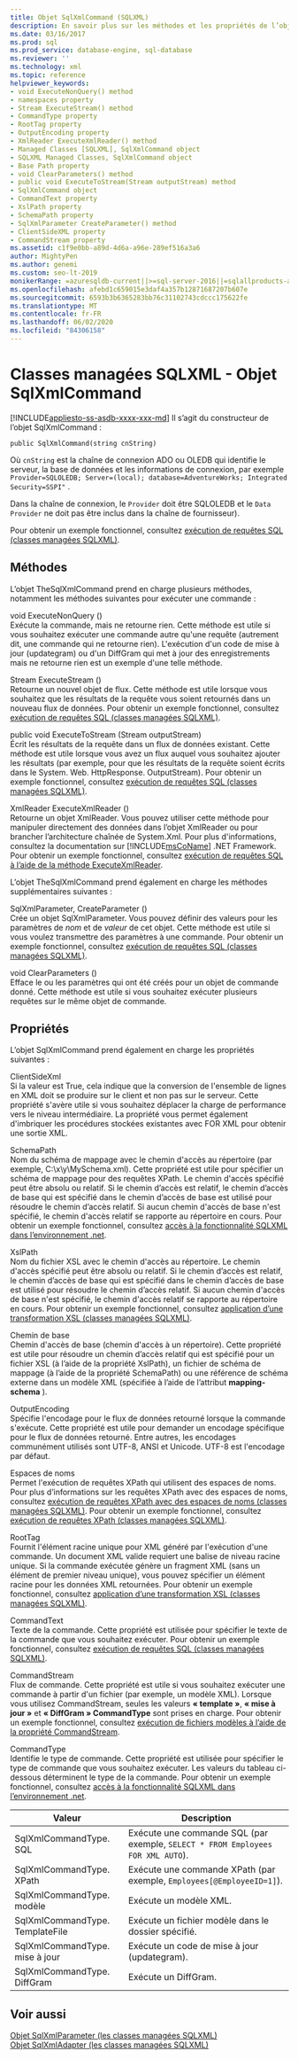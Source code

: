 ```yaml
---
title: Objet SqlXmlCommand (SQLXML)
description: En savoir plus sur les méthodes et les propriétés de l’objet SqlXmlCommand.
ms.date: 03/16/2017
ms.prod: sql
ms.prod_service: database-engine, sql-database
ms.reviewer: ''
ms.technology: xml
ms.topic: reference
helpviewer_keywords:
- void ExecuteNonQuery() method
- namespaces property
- Stream ExecuteStream() method
- CommandType property
- RootTag property
- OutputEncoding property
- XmlReader ExecuteXmlReader() method
- Managed Classes [SQLXML], SqlXmlCommand object
- SQLXML Managed Classes, SqlXmlCommand object
- Base Path property
- void ClearParameters() method
- public void ExecuteToStream(Stream outputStream) method
- SqlXmlCommand object
- CommandText property
- XslPath property
- SchemaPath property
- SqlXmlParameter CreateParameter() method
- ClientSideXML property
- CommandStream property
ms.assetid: c1f9e0bb-a89d-4d6a-a96e-289ef516a3a6
author: MightyPen
ms.author: genemi
ms.custom: seo-lt-2019
monikerRange: =azuresqldb-current||>=sql-server-2016||=sqlallproducts-allversions||>=sql-server-linux-2017||=azuresqldb-mi-current
ms.openlocfilehash: afebd1c659015e3daf4a357b12871687207b607e
ms.sourcegitcommit: 6593b3b6365283bb76c31102743cdccc175622fe
ms.translationtype: MT
ms.contentlocale: fr-FR
ms.lasthandoff: 06/02/2020
ms.locfileid: "84306158"
---
```

# <a name="sqlxml-managed-classes---sqlxmlcommand-object"></a>Classes managées SQLXML - Objet SqlXmlCommand
[!INCLUDE[appliesto-ss-asdb-xxxx-xxx-md](../../../includes/appliesto-ss-asdb-xxxx-xxx-md.md)]
  Il s’agit du constructeur de l’objet SqlXmlCommand :  
  
```  
public SqlXmlCommand(string cnString)  
```  
  
 Où `cnString` est la chaîne de connexion ADO ou OLEDB qui identifie le serveur, la base de données et les informations de connexion, par exemple `Provider=SQLOLEDB; Server=(local); database=AdventureWorks; Integrated Security=SSPI"` .  
  
 Dans la chaîne de connexion, le `Provider` doit être SQLOLEDB et le `Data Provider` ne doit pas être inclus dans la chaîne de fournisseur).  
  
 Pour obtenir un exemple fonctionnel, consultez [exécution de requêtes SQL &#40;classes managées SQLXML&#41;](../../../relational-databases/sqlxml-annotated-xsd-schemas-xpath-queries/net-framework-classes/executing-sql-queries-sqlxml-managed-classes.md).  
  
## <a name="methods"></a>Méthodes  
 L’objet TheSqlXmlCommand prend en charge plusieurs méthodes, notamment les méthodes suivantes pour exécuter une commande :  
  
 void ExecuteNonQuery ()  
 Exécute la commande, mais ne retourne rien. Cette méthode est utile si vous souhaitez exécuter une commande autre qu'une requête (autrement dit, une commande qui ne retourne rien). L'exécution d'un code de mise à jour (updategram) ou d'un DiffGram qui met à jour des enregistrements mais ne retourne rien est un exemple d'une telle méthode.  
  
 Stream ExecuteStream ()  
 Retourne un nouvel objet de flux. Cette méthode est utile lorsque vous souhaitez que les résultats de la requête vous soient retournés dans un nouveau flux de données. Pour obtenir un exemple fonctionnel, consultez [exécution de requêtes SQL &#40;classes managées SQLXML&#41;](../../../relational-databases/sqlxml-annotated-xsd-schemas-xpath-queries/net-framework-classes/executing-sql-queries-sqlxml-managed-classes.md).  
  
 public void ExecuteToStream (Stream outputStream)  
 Écrit les résultats de la requête dans un flux de données existant. Cette méthode est utile lorsque vous avez un flux auquel vous souhaitez ajouter les résultats (par exemple, pour que les résultats de la requête soient écrits dans le System. Web. HttpResponse. OutputStream). Pour obtenir un exemple fonctionnel, consultez [exécution de requêtes SQL &#40;classes managées SQLXML&#41;](../../../relational-databases/sqlxml-annotated-xsd-schemas-xpath-queries/net-framework-classes/executing-sql-queries-sqlxml-managed-classes.md).  
  
 XmlReader ExecuteXmlReader ()  
 Retourne un objet XmlReader. Vous pouvez utiliser cette méthode pour manipuler directement des données dans l’objet XmlReader ou pour brancher l’architecture chaînée de System.Xml. Pour plus d'informations, consultez la documentation sur [!INCLUDE[msCoName](../../../includes/msconame-md.md)] .NET Framework. Pour obtenir un exemple fonctionnel, consultez [exécution de requêtes SQL à l’aide de la méthode ExecuteXmlReader](../../../relational-databases/sqlxml-annotated-xsd-schemas-xpath-queries/net-framework-classes/executing-sql-queries-by-using-the-executexmlreader-method.md).  
  
 L’objet TheSqlXmlCommand prend également en charge les méthodes supplémentaires suivantes :  
  
 SqlXmlParameter, CreateParameter ()  
 Crée un objet SqlXmlParameter. Vous pouvez définir des valeurs pour les paramètres de *nom* et de *valeur* de cet objet. Cette méthode est utile si vous voulez transmettre des paramètres à une commande. Pour obtenir un exemple fonctionnel, consultez [exécution de requêtes SQL &#40;classes managées SQLXML&#41;](../../../relational-databases/sqlxml-annotated-xsd-schemas-xpath-queries/net-framework-classes/executing-sql-queries-sqlxml-managed-classes.md).  
  
 void ClearParameters ()  
 Efface le ou les paramètres qui ont été créés pour un objet de commande donné. Cette méthode est utile si vous souhaitez exécuter plusieurs requêtes sur le même objet de commande.  
  
## <a name="properties"></a>Propriétés  
 L’objet SqlXmlCommand prend également en charge les propriétés suivantes :  
  
 ClientSideXml  
 Si la valeur est True, cela indique que la conversion de l'ensemble de lignes en XML doit se produire sur le client et non pas sur le serveur. Cette propriété s'avère utile si vous souhaitez déplacer la charge de performance vers le niveau intermédiaire. La propriété vous permet également d'imbriquer les procédures stockées existantes avec FOR XML pour obtenir une sortie XML.  
  
 SchemaPath  
 Nom du schéma de mappage avec le chemin d'accès au répertoire (par exemple, C:\x\y\MySchema.xml). Cette propriété est utile pour spécifier un schéma de mappage pour des requêtes XPath. Le chemin d'accès spécifié peut être absolu ou relatif. Si le chemin d’accès est relatif, le chemin d’accès de base qui est spécifié dans le chemin d’accès de base est utilisé pour résoudre le chemin d’accès relatif. Si aucun chemin d'accès de base n'est spécifié, le chemin d'accès relatif se rapporte au répertoire en cours. Pour obtenir un exemple fonctionnel, consultez [accès à la fonctionnalité SQLXML dans l’environnement .net](../../../relational-databases/sqlxml-annotated-xsd-schemas-xpath-queries/net-framework-classes/accessing-sqlxml-functionality-in-the-net-environment.md).  
  
 XslPath  
 Nom du fichier XSL avec le chemin d'accès au répertoire. Le chemin d'accès spécifié peut être absolu ou relatif. Si le chemin d’accès est relatif, le chemin d’accès de base qui est spécifié dans le chemin d’accès de base est utilisé pour résoudre le chemin d’accès relatif. Si aucun chemin d'accès de base n'est spécifié, le chemin d'accès relatif se rapporte au répertoire en cours. Pour obtenir un exemple fonctionnel, consultez [application d’une transformation XSL &#40;classes managées SQLXML&#41;](../../../relational-databases/sqlxml-annotated-xsd-schemas-xpath-queries/net-framework-classes/applying-an-xsl-transformation-sqlxml-managed-classes.md).  
  
 Chemin de base  
 Chemin d'accès de base (chemin d'accès à un répertoire). Cette propriété est utile pour résoudre un chemin d’accès relatif qui est spécifié pour un fichier XSL (à l’aide de la propriété XslPath), un fichier de schéma de mappage (à l’aide de la propriété SchemaPath) ou une référence de schéma externe dans un modèle XML (spécifiée à l’aide de l’attribut **mapping-schema** ).  
  
 OutputEncoding  
 Spécifie l'encodage pour le flux de données retourné lorsque la commande s'exécute. Cette propriété est utile pour demander un encodage spécifique pour le flux de données retourné. Entre autres, les encodages communément utilisés sont UTF-8, ANSI et Unicode. UTF-8 est l'encodage par défaut.  
  
 Espaces de noms  
 Permet l'exécution de requêtes XPath qui utilisent des espaces de noms. Pour plus d’informations sur les requêtes XPath avec des espaces de noms, consultez [exécution de requêtes XPath avec des espaces de noms &#40;classes managées SQLXML&#41;](../../../relational-databases/sqlxml-annotated-xsd-schemas-xpath-queries/net-framework-classes/executing-xpath-queries-with-namespaces-sqlxml-managed-classes.md). Pour obtenir un exemple fonctionnel, consultez [exécution de requêtes XPath &#40;classes managées SQLXML&#41;](../../../relational-databases/sqlxml-annotated-xsd-schemas-xpath-queries/net-framework-classes/executing-xpath-queries-sqlxml-managed-classes.md).  
  
 RootTag  
 Fournit l'élément racine unique pour XML généré par l'exécution d'une commande. Un document XML valide requiert une balise de niveau racine unique. Si la commande exécutée génère un fragment XML (sans un élément de premier niveau unique), vous pouvez spécifier un élément racine pour les données XML retournées. Pour obtenir un exemple fonctionnel, consultez [application d’une transformation XSL &#40;classes managées SQLXML&#41;](../../../relational-databases/sqlxml-annotated-xsd-schemas-xpath-queries/net-framework-classes/applying-an-xsl-transformation-sqlxml-managed-classes.md).  
  
 CommandText  
 Texte de la commande. Cette propriété est utilisée pour spécifier le texte de la commande que vous souhaitez exécuter. Pour obtenir un exemple fonctionnel, consultez [exécution de requêtes SQL &#40;classes managées SQLXML&#41;](../../../relational-databases/sqlxml-annotated-xsd-schemas-xpath-queries/net-framework-classes/executing-sql-queries-sqlxml-managed-classes.md).  
  
 CommandStream  
 Flux de commande. Cette propriété est utile si vous souhaitez exécuter une commande à partir d'un fichier (par exemple, un modèle XML). Lorsque vous utilisez CommandStream, seules les valeurs **« template »**, **« mise à jour »** et **« DiffGram » CommandType** sont prises en charge. Pour obtenir un exemple fonctionnel, consultez [exécution de fichiers modèles à l’aide de la propriété CommandStream](../../../relational-databases/sqlxml-annotated-xsd-schemas-xpath-queries/net-framework-classes/executing-template-files-by-using-the-commandstream-property.md).  
  
 CommandType  
 Identifie le type de commande. Cette propriété est utilisée pour spécifier le type de commande que vous souhaitez exécuter. Les valeurs du tableau ci-dessous déterminent le type de la commande. Pour obtenir un exemple fonctionnel, consultez [accès à la fonctionnalité SQLXML dans l’environnement .net](../../../relational-databases/sqlxml-annotated-xsd-schemas-xpath-queries/net-framework-classes/accessing-sqlxml-functionality-in-the-net-environment.md).  
  
|Valeur|Description|  
|-----------|-----------------|  
|SqlXmlCommandType. SQL|Exécute une commande SQL (par exemple, `SELECT * FROM Employees FOR XML AUTO`).|  
|SqlXmlCommandType. XPath|Exécute une commande XPath (par exemple, `Employees[@EmployeeID=1]`).|  
|SqlXmlCommandType. modèle|Exécute un modèle XML.|  
|SqlXmlCommandType. TemplateFile|Exécute un fichier modèle dans le dossier spécifié.|  
|SqlXmlCommandType. mise à jour|Exécute un code de mise à jour (updategram).|  
|SqlXmlCommandType. DiffGram|Exécute un DiffGram.|  
  
## <a name="see-also"></a>Voir aussi  
 [Objet SqlXmlParameter &#40;les classes managées SQLXML&#41;](../../../relational-databases/sqlxml-annotated-xsd-schemas-xpath-queries/net-framework-classes/sqlxml-managed-classes-sqlxmlparameter-object.md)   
 [Objet SqlXmlAdapter &#40;les classes managées SQLXML&#41;](../../../relational-databases/sqlxml-annotated-xsd-schemas-xpath-queries/net-framework-classes/sqlxml-managed-classes-sqlxmladapter-object.md)  
  
  
